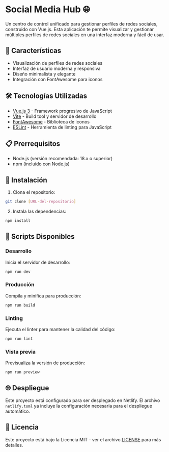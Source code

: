# Social Media Hub 🌐

Un centro de control unificado para gestionar perfiles de redes sociales, construido con Vue.js. Esta aplicación te permite visualizar y gestionar múltiples perfiles de redes sociales en una interfaz moderna y fácil de usar.

## 🚀 Características

- Visualización de perfiles de redes sociales
- Interfaz de usuario moderna y responsiva
- Diseño minimalista y elegante
- Integración con FontAwesome para iconos

## 🛠️ Tecnologías Utilizadas

- [Vue.js 3](https://vuejs.org/) - Framework progresivo de JavaScript
- [Vite](https://vitejs.dev/) - Build tool y servidor de desarrollo
- [FontAwesome](https://fontawesome.com/) - Biblioteca de iconos
- [ESLint](https://eslint.org/) - Herramienta de linting para JavaScript

## 📋 Prerrequisitos

- Node.js (versión recomendada: 18.x o superior)
- npm (incluido con Node.js)

## 🔧 Instalación

1. Clona el repositorio:
```sh
git clone [URL-del-repositorio]
```

2. Instala las dependencias:
```sh
npm install
```

## 🚀 Scripts Disponibles

### Desarrollo
Inicia el servidor de desarrollo:
```sh
npm run dev
```

### Producción
Compila y minifica para producción:
```sh
npm run build
```

### Linting
Ejecuta el linter para mantener la calidad del código:
```sh
npm run lint
```

### Vista previa
Previsualiza la versión de producción:
```sh
npm run preview
```

## 🌐 Despliegue

Este proyecto está configurado para ser desplegado en Netlify. El archivo `netlify.toml` ya incluye la configuración necesaria para el despliegue automático.

## 📝 Licencia

Este proyecto está bajo la Licencia MIT - ver el archivo [LICENSE](LICENSE) para más detalles.
